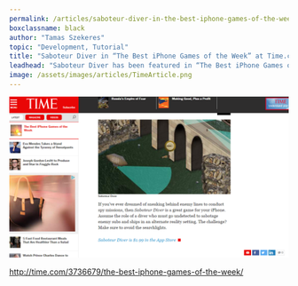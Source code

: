 ```yaml
---
permalink: /articles/saboteur-diver-in-the-best-iphone-games-of-the-week-at-time-com
boxclassname: black
author: "Tamas Szekeres"
topic: "Development, Tutorial"
title: "Saboteur Diver in “The Best iPhone Games of the Week” at Time.com"
leadhead: "Saboteur Diver has been featured in “The Best iPhone Games of the Week” at Time.com"
image: /assets/images/articles/TimeArticle.png
---
```


<div class="arttext">

<p><a href="/assets/images/articles/TimeArticle.png"><img src="/assets/images/articles/TimeArticle.png" alt="article" /></a></p>
<p><a href="http://time.com/3736679/the-best-iphone-games-of-the-week/" title="http://time.com/3736679/the-best-iphone-games-of-the-week/">http://time.com/3736679/the-best-iphone-games-of-the-week/</a></p>
</div>